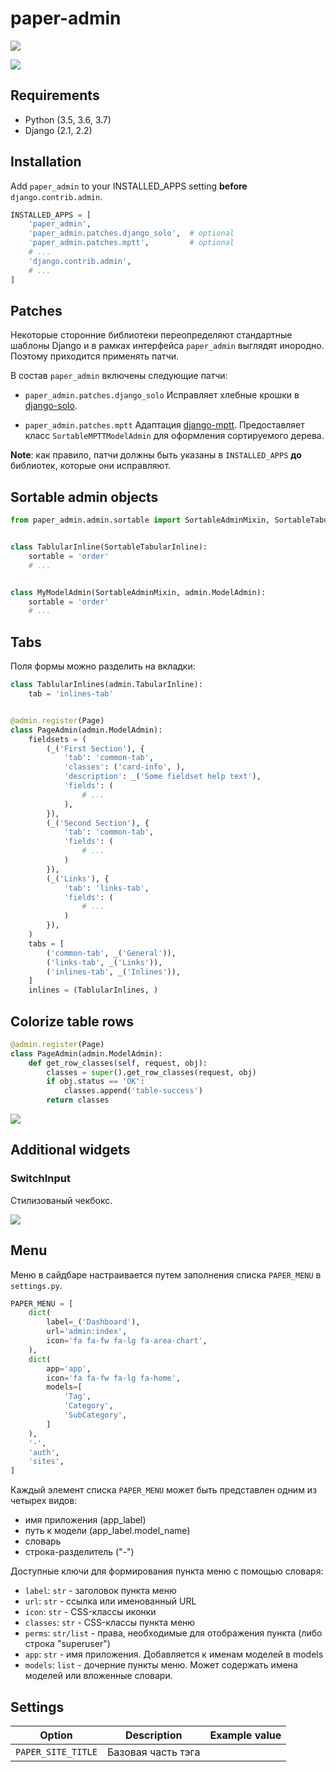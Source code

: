 # paper-admin

![](http://dl3.joxi.net/drive/2019/08/28/0025/1750/1701590/90/00584b8abc.png)

![](http://dl3.joxi.net/drive/2019/08/28/0025/1750/1701590/90/72f0b476ae.png)

## Requirements
* Python (3.5, 3.6, 3.7)
* Django (2.1, 2.2)

## Installation
Add `paper_admin` to your INSTALLED_APPS setting **before** `django.contrib.admin`.
```python
INSTALLED_APPS = [
    'paper_admin',
    'paper_admin.patches.django_solo',  # optional
    'paper_admin.patches.mptt',         # optional
    # ...
    'django.contrib.admin',
    # ...
]
```

## Patches
Некоторые сторонние библиотеки переопределяют стандартные 
шаблоны Django и в рамках интерфейса `paper_admin` 
выглядят инородно. Поэтому приходится применять патчи.

В состав `paper_admin` включены следующие патчи:

* `paper_admin.patches.django_solo`
    Исправляет хлебные крошки в [django-solo](https://github.com/lazybird/django-solo).

* `paper_admin.patches.mptt`
    Адаптация [django-mptt](https://github.com/django-mptt/django-mptt).
    Предоставляет класс `SortableMPTTModelAdmin` для оформления сортируемого дерева.

**Note**: как правило, патчи должны быть указаны в `INSTALLED_APPS` **до** библиотек, 
которые они исправляют.

## Sortable admin objects

```python
from paper_admin.admin.sortable import SortableAdminMixin, SortableTabularInline


class TablularInline(SortableTabularInline):
    sortable = 'order'
    # ...


class MyModelAdmin(SortableAdminMixin, admin.ModelAdmin):
    sortable = 'order'
    # ...
```

## Tabs
Поля формы можно разделить на вкладки:

```python
class TablularInlines(admin.TabularInline):
    tab = 'inlines-tab'


@admin.register(Page)
class PageAdmin(admin.ModelAdmin):
    fieldsets = (
        (_('First Section'), {
            'tab': 'common-tab',
            'classes': ('card-info', ),
            'description': _('Some fieldset help text'),
            'fields': (
                # ...
            ),
        }),
        (_('Second Section'), {
            'tab': 'common-tab',
            'fields': (
                # ...
            )
        }),
        (_('Links'), {
            'tab': 'links-tab',
            'fields': (
                # ...
            )
        }),
    )
    tabs = [
        ('common-tab', _('General')),
        ('links-tab', _('Links')),
        ('inlines-tab', _('Inlines')),
    ]
    inlines = (TablularInlines, )
```

## Colorize table rows
```python
@admin.register(Page)
class PageAdmin(admin.ModelAdmin):
    def get_row_classes(self, request, obj):
        classes = super().get_row_classes(request, obj)
        if obj.status == 'OK':
            classes.append('table-success')
        return classes
```

![](http://dl3.joxi.net/drive/2019/08/28/0025/1750/1701590/90/5cc83f8e98.png)

## Additional widgets
### SwitchInput
Стилизованый чекбокс.

![](http://joxi.net/ZrJJgW9iMDbQ5r.png)

## Menu
Меню в сайдбаре настраивается путем заполнения списка 
`PAPER_MENU` в `settings.py`.

```python
PAPER_MENU = [
    dict(
        label=_('Dashboard'),
        url='admin:index',
        icon='fa fa-fw fa-lg fa-area-chart',
    ),
    dict(
        app='app',
        icon='fa fa-fw fa-lg fa-home',
        models=[
            'Tag',
            'Category',
            'SubCategory',
        ]
    ),
    '-',
    'auth',
    'sites',
]
```

Каждый элемент списка `PAPER_MENU` может быть представлен 
одним из четырех видов:
* имя приложения (app_label)
* путь к модели (app_label.model_name)
* словарь
* строка-разделитель ("-")


Доступные ключи для формирования пункта меню с помощью словаря:
* `label`: `str`      - заголовок пункта меню
* `url`: `str`        - ссылка или именованный URL
* `icon`: `str`       - CSS-классы иконки
* `classes`: `str`    - CSS-классы пункта меню
* `perms`: `str/list` - права, необходимые для отображения пункта (либо строка "superuser")
* `app`: `str`        - имя приложения. Добавляется к именам моделей в models
* `models`: `list`    - дочерние пункты меню. Может содержать имена моделей или вложенные словари.


## Settings
| Option | Description | Example value |
| --- | --- | --- |
| `PAPER_SITE_TITLE`        | Базовая часть тэга <title>            | 'Django site admin'   |
| `PAPER_SITE_HEADER`       | Заголовок в сайдбаре                  | 'Apple pie shop'      |
| `PAPER_ENVIRONMENT_NAME`  | Текст на плашке текущего окружения    | 'development'         |
| `PAPER_ENVIRONMENT_COLOR` | Цвет фона плашки текущего окружения   | '#FFFF00'             |
| `PAPER_SUPPORT_PHONE`     | Контактный телефон в подвале          | '+1 234 567 8900'     |
| `PAPER_SUPPORT_EMAIL`     | Контактный email в подвале            | 'office@example.com'  |
| `PAPER_SUPPORT_COMPANY`   | Название компании в подвале           | 'Web Studio Inc.'     |
| `PAPER_SUPPORT_WEBSITE`   | Ссылка на сайт компании в подвале     | 'https://webstudio.com/' |
| `PAPER_MENU`              | Меню в сайдбаре                       | |
